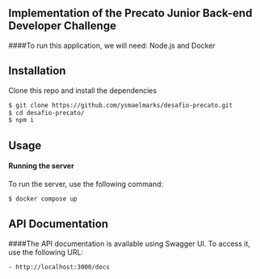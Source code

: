 ## Implementation of the Precato Junior Back-end Developer Challenge
####To run this application, we will need:
Node.js and Docker

## Installation

Clone this repo and install the dependencies

```sh
$ git clone https://github.com/ysmaelmarks/desafio-precato.git
$ cd desafio-precato/
$ npm i
```

## Usage
#### Running the server
To run the server, use the following command:
```sh
$ docker compose up
```
## API Documentation

####The API documentation is available using Swagger UI. To access it, use the following URL:

```sh
- http://localhost:3000/docs
```
